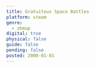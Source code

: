 ```yaml
---
title: Gratuitous Space Battles
platform: steam
genre:
  - shmup
digital: true
physical: false
guide: false
pending: false
posted: 2000-01-01
---
```


